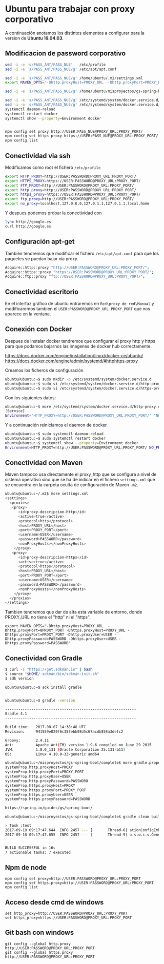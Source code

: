 Ubuntu para trabajar con proxy corporativo
==========================================

A continuación anotamos los distintos elementos a configurar para la version de **Ubuntu 16.04.03**.

Modificacion de password corporativo
------------------------------------
```bash
sed -i -e 's/PASS_ANT/PASS_NUE'   /etc/profile
sed -i -e 's/PASS_ANT/PASS_NUE/g' /etc/apt/apt.conf

sed -i -e 's/PASS_ANT/PASS_NUE/g' /home/ubuntu/.m2/settings.xml
export MAVEN_OPTS="-Dhttp.proxyHost=PROXY_URL  -Dhttp.proxyPort=PROXY_PORT -Dhttps.proxyHost=PROXY_URL -Dhttps.proxyPort=PROXY_PORT -Dhttp.proxyUser=USER -Dhttp.proxyPassword=PASS_NUE -Dhttps.proxyUser=USER -Dhttps.proxyPassword=PASS_NUE"

sed -i -e 's/PASS_ANT/PASS_NUE/g' /home/ubuntu/misproyectos/gs-spring-boot/complete/gradle.properties

sed -i -e 's/PASS_ANT/PASS_NUE/g' /etc/systemd/system/docker.service.d/http-proxy.conf
sed -i -e 's/PASS_ANT/PASS_NUE/g' /etc/systemd/system/docker.service.d/https-proxy.conf
systemctl daemon-reload
systemctl restart docker
systemctl show --property=Environment docker


npm config set proxy http://USER:PASS_NUE@PROXY_URL:PROXY_PORT/
npm config set https-proxy https://USER:PASS_NUE@PROXY_URL:PROXY_PORT/
npm config list
```

Conectividad via ssh
--------------------
Modificamos como root el fichero `/etc/profile`

```bash
export HTTP_PROXY=http://USER:PASSWORD@PROXY_URL:PROXY_PORT/
export HTTPS_PROXY=https://USER:PASSWORD@PROXY_URL:PROXY_PORT/
export FTP_PROXY=http://USER:PASSWORD@PROXY_URL:PROXY_PORT/
export http_proxy=http://USER:PASSWORD@PROXY_URL:PROXY_PORT/
export https_proxy=https://USER:PASSWORD@PROXY_URL:PROXY_PORT/
export ftp_proxy=http://USER:PASSWORD@PROXY_URL:PROXY_PORT/
export no_proxy=localhost,127.0.0.0,127.0.1.1,127.0.1.1,local.home
```

Y despues podemos probar la conectividad con

```bash
lynx http://google.es
curl http://google.es
```

Configuración apt-get
---------------------
También tendremos que modificar el fichero `/etc/apt/apt.conf` para que los paquetes
se puedan bajar vía proxy.

```bash
Acquire::http::proxy "http://USER:PASSWORD@PROXY_URL:PROXY_PORT/";
Acquire::https::proxy "https://USER:PASSWORD@PROXY_URL:PROXY_PORT/";
Acquire::ftp::proxy "ftp://USER:PASSWORD@PROXY_URL:PROXY_PORT/";
```

Conectividad escritorio
-----------------------
En el interfaz gráfico de ubuntu entraremos en `Red\proxy de red\Manual` y modificaremos tambien el `USER:PASSWORD@PROXY_URL PROXY_PORT`
que nos aparece en la ventana.

Conexión con Docker
-----------------------
Despues de instalar docker tendremos que configurar el proxy http y https para que podamos bajarnos
las imagenes de docker hub correctamente.

https://docs.docker.com/engine/installation/linux/docker-ce/ubuntu/
https://docs.docker.com/engine/admin/systemd/#httphttps-proxy

Creamos los ficheros de configuración
```bash
ubuntu@ubuntu:~$ sudo mkdir -p /etc/systemd/system/docker.service.d
ubuntu@ubuntu:~$ sudo vi /etc/systemd/system/docker.service.d/http-proxy.conf
ubuntu@ubuntu:~$ sudo vi /etc/systemd/system/docker.service.d/https-proxy.conf
```

Con los siguientes datos:
```bash
ubuntu@ubuntu:~$ more /etc/systemd/system/docker.service.d/http-proxy.conf
[Service]
Environment="HTTP_PROXY=http://USER:PASSWORD@PROXY_URL:PROXY_PORT/" "NO_PROXY=localhost,127.0.0.1"
```

Y a continuación reiniciamos el daemon de docker.
```bash
ubuntu@ubuntu:~$ sudo systemctl daemon-reload
ubuntu@ubuntu:~$ sudo systemctl restart docker
ubuntu@ubuntu:~$ systemctl show --property=Environment docker
Environment=HTTP_PROXY=http://USER:PASSWORD@PROXY_URL:PROXY_PORT/ NO_PROXY=localhost,127.0.0.1 HTTPS_PROXY=https://USER:PASSWORD@PROXY_URL:PROXY_PORT/
```

Conectividad con Maven
----------------------
Maven tampoco usa directamente el proxy_http que se configura a nivel de sistema operativo sino que se ha de indicar
en el fichero `settings.xml` que se encuentra en la carpeta oculta de configuración de Maven `.m2`.

```bash
ubuntu@ubuntu:~/.m2$ more settings.xml
<settings>
  <proxies>
   <proxy>
      <id>proxy-descripcion-http</id>
      <active>true</active>
      <protocol>http</protocol>
      <host>PROXY_URL</host>
      <port>PROXY_PORT</port>
      <username>USER</username>
      <password>PASSWORD</password>
      <nonProxyHosts></nonProxyHosts>
    </proxy>
   <proxy>
      <id>proxy-descripcion-https</id>
      <active>true</active>
      <protocol>https</protocol>
      <host>PROXY_URL</host>
      <port>PROXY_PORT</port>
      <username>USER</username>
      <password>PASSWORD</password>
      <nonProxyHosts></nonProxyHosts>
    </proxy>
  </proxies>
</settings>
```
Tambien tendremos que dar de alta esta variable de entorno, donde PROXY_URL no tiene el "http" ni el "https".
```
export MAVEN_OPTS="-Dhttp.proxyHost=PROXY_URL  -Dhttp.proxyPort=8PROXY_PORT -Dhttps.proxyHost=PROXY_URL -Dhttps.proxyPort=PROXY_PORT -Dhttp.proxyUser=USER -Dhttp.proxyPassword=PASSWORD -Dhttps.proxyUser=USER -Dhttps.proxyPassword=PASSWORD"
```

Conectividad con Gradle
------------------------
```bash
$ curl -s "https://get.sdkman.io" | bash
$ source "$HOME/.sdkman/bin/sdkman-init.sh"
$ sdk version

ubuntu@ubuntu:~$ sdk install gradle


ubuntu@ubuntu:~$ gradle -version

------------------------------------------------------------
Gradle 4.1
------------------------------------------------------------

Build time:   2017-08-07 14:38:48 UTC
Revision:     941559e020f6c357ebb08d5c67acdb858a3defc2

Groovy:       2.4.11
Ant:          Apache Ant(TM) version 1.9.6 compiled on June 29 2015
JVM:          1.8.0_131 (Oracle Corporation 25.131-b11)
OS:           Linux 4.10.0-33-generic amd64

ubuntu@ubuntu:~/misproyectos/gs-spring-boot/complete$ more gradle.properties
systemProp.http.proxyHost=PROXY
systemProp.http.proxyPort=PROXY_PORT
systemProp.http.proxyUser=USER
systemProp.http.proxyPassword=PASSWORD
systemProp.https.proxyHost=PROXY
systemProp.https.proxyPort=PROXY_PORT
systemProp.https.proxyUser=USER
systemProp.https.proxyPassword=PASSWORD
```

```bash
https://spring.io/guides/gs/spring-boot/
```

```bash
ubuntu@ubuntu:~/misproyectos/gs-spring-boot/complete$ gradle clean build

> Task :test
2017-09-18 09:17:47.644  INFO 2457 --- [       Thread-6] ationConfigEmbeddedWebApplicationContext : Closing org.springframework.boot.context.embedded.AnnotationConfigEmbeddedWebApplicationContext@678b56a5: startup date [Mon Sep 18 09:17:36 PDT 2017]; root of context hierarchy
2017-09-18 09:17:47.655  INFO 2457 --- [       Thread-9] o.s.w.c.s.GenericWebApplicationContext   : Closing org.springframework.web.context.support.GenericWebApplicationContext@7094bfce: startup date [Mon Sep 18 09:17:44 PDT 2017]; root of context hierarchy


BUILD SUCCESSFUL in 16s
7 actionable tasks: 7 executed
```

Npm de node
-----------
```
npm config set proxy=http://USER:PASSWORD@PROXY_URL:PROXY_PORT
npm config set https-proxy=http://USER:PASSWORD@PROXY_URL:PROXY_PORT
npm config list
```

Acceso desde cmd de windows
---------------------------
```
set http_proxy=http://USER:PASSWORD@PROXY_URL:PROXY_PORT
set https_proxy=https://USER:PASSWORD@PROXY_URL:PROXY_PORT
```

Git bash con windows
--------------------
```
git config --global http.proxy http://USER:PASSWORD@PROXY_URL:PROXY_PORT
git config --global https.proxy http://USER:PASSWORD@PROXY_URL:PROXY_PORT
```
